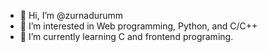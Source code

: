 - 👋 Hi, I’m @zurnadurumm
- 👀 I’m interested in Web programming, Python, and C/C++
- 🌱 I’m currently learning C and frontend programing.



<!---
zurnadurumm/zurnadurumm is a ✨ special ✨ repository because its `README.md` (this file) appears on your GitHub profile.
You can click the Preview link to take a look at your changes.
--->
